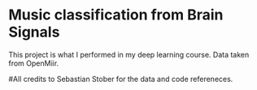 # Music classification from Brain Signals
 This project is what I performed in my deep learning course. Data taken from OpenMiir.


#All credits to Sebastian Stober for the data and code refereneces. 

